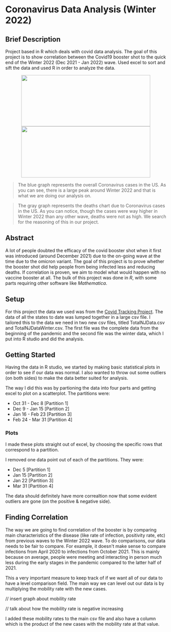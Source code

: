 # Coronavirus Data Analysis (Winter 2022)

## Brief Description
Project based in R which deals with covid data analysis. The goal of this project is to show correlation between the Covid19 booster shot to the quick end of the Winter 2022 (Dec 2021 - Jan 2022) wave. Used excel to sort and sift the data and used R in order to analyze the data.

<p align="center">
  <img 
    width="403.2"
    height="160"
    src="https://github.com/akhilvreddy/CovidDataAnalysis/blob/main/CovidProject/uscovidgraph.png"
  >
  <img 
    width="403.2"
    height="160"
    src="https://github.com/akhilvreddy/CovidDataAnalysis/blob/main/CovidProject/uscoviddeathgraph.png"
  >
</p>

> The blue graph represents the overall Coronavirus cases in the US. As you can see, there is a large peak around Winter 2022 and that is what we are doing our analysis on. 

> The gray graph represents the deaths chart due to Coronavirus cases in the US. As you can notice, though the cases were way higher in Winter 2022 than any other wave, deaths were not as high. We search for the reasoning of this in our project.

## Abstract
A lot of people doubted the efficacy of the covid booster shot when it first was introduced (around December 2021) due to the on-going wave at the time due to the omicron variant. The goal of this project is to prove whether the booster shot did help people from being infected less and reducing deaths. If correlation is proven, we aim to model what would happen with no vaccine booster at all. The bulk of this project was done in _R_, with some parts requiring other software like _Mathematica_.

## Setup 
For this project the data we used was from the [Covid Tracking Project](https://covidtracking.com/data/download). The data of all the states to date was lumped together in a large csv file. I tailored this to the data we need in two new csv files, titled TotalNJData.csv and TotalNJDataWinter.csv. The first file was the complete data from the beginning of the pandemic and the second file was the winter data, which I put into R studio and did the analysis.

## Getting Started
Having the data in R studio, we started by making basic statistical plots in order to see if our data was normal. I also wanted to throw out some outliers (on both sides) to make the data better suited for analysis. 

The way I did this was by partioning the data into four parts and getting excel to plot on a scatterplot. The partitions were: 
* Oct 31 - Dec 8     [Partition 1]
* Dec 9 - Jan 15     [Partition 2]
* Jan 16 - Feb 23    [Partition 3]
* Feb 24 - Mar 31    [Partition 4]

### Plots

I made these plots straight out of excel, by choosing the specific rows that correspond to a partition. 


I removed one data point out of each of the partitions. They were: 
* Dec 5 [Partition 1]
* Jan 15 [Partition 2]
* Jan 22 [Partition 3]
* Mar 31 [Partition 4]

The data should definitely have more correaltion now that some evident outliers are gone (on the positive & negative side). 

## Finding Correlation

The way we are going to find correlation of the booster is by comparing main characteristics of the disease (like rate of infection, positivity rate, etc) from previous waves to the Winter 2022 wave. To do comparisons, our data needs to be fair to compare. For example, it doesn't make sense to compare infections from April 2020 to infections from October 2021. This is mainly because on average, people were meeting and interacting in person much less during the early stages in the pandemic compared to the latter half of 2021. 

This a very important measure to keep track of if we want all of our data to have a level comparison field. The main way we can level out our data is by multiplying the mobility rate with the new cases. 

// insert graph about mobility rate 

// talk about how the mobility rate is negative increasing 

I added these mobility rates to the main csv file and also have a column which is the product of the new cases with the mobility rate at that value. 
